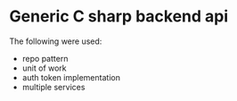 # Generic C sharp backend api

The following were used:

- repo pattern
- unit of work
- auth token implementation
- multiple services

